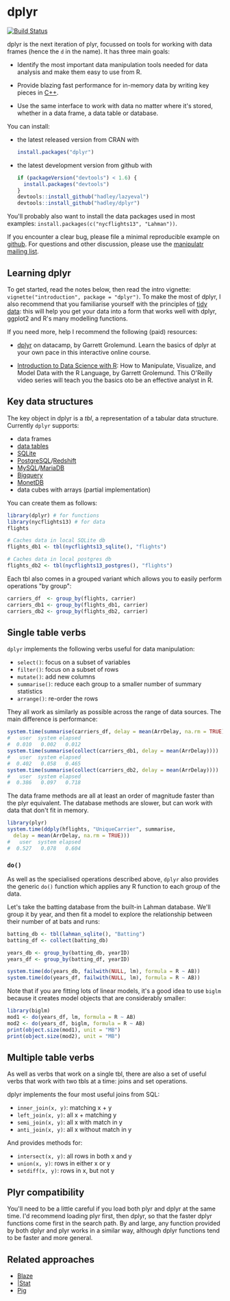 <!-- README.md is generated from README.Rmd. Please edit that file -->
dplyr
=====

[![Build Status](https://travis-ci.org/hadley/dplyr.png?branch=master)](https://travis-ci.org/hadley/dplyr)

dplyr is the next iteration of plyr, focussed on tools for working with data frames (hence the `d` in the name). It has three main goals:

-   Identify the most important data manipulation tools needed for data analysis and make them easy to use from R.

-   Provide blazing fast performance for in-memory data by writing key pieces in [C++](http://www.rcpp.org/).

-   Use the same interface to work with data no matter where it's stored, whether in a data frame, a data table or database.

You can install:

-   the latest released version from CRAN with

    ``` r
    install.packages("dplyr")
    ```

-   the latest development version from github with

    ``` r
    if (packageVersion("devtools") < 1.6) {
      install.packages("devtools")
    }
    devtools::install_github("hadley/lazyeval")
    devtools::install_github("hadley/dplyr")
    ```

You'll probably also want to install the data packages used in most examples: `install.packages(c("nycflights13", "Lahman"))`.

If you encounter a clear bug, please file a minimal reproducible example on [github](https://github.com/hadley/dplyr/issues). For questions and other discussion, please use the [manipulatr mailing list](https://groups.google.com/group/manipulatr).

Learning dplyr
--------------

To get started, read the notes below, then read the intro vignette: `vignette("introduction", package = "dplyr")`. To make the most of dplyr, I also recommend that you familiarise yourself with the principles of [tidy data](http://vita.had.co.nz/papers/tidy-data.html): this will help you get your data into a form that works well with dplyr, ggplot2 and R's many modelling functions.

If you need more, help I recommend the following (paid) resources:

-   [dplyr](https://www.datacamp.com/courses/dplyr) on datacamp, by Garrett Grolemund. Learn the basics of dplyr at your own pace in this interactive online course.

-   [Introduction to Data Science with R](http://shop.oreilly.com/product/0636920034834.do): How to Manipulate, Visualize, and Model Data with the R Language, by Garrett Grolemund. This O'Reilly video series will teach you the basics oto be an effective analyst in R.

Key data structures
-------------------

The key object in dplyr is a *tbl*, a representation of a tabular data structure. Currently `dplyr` supports:

-   data frames
-   [data tables](http://datatable.r-forge.r-project.org/)
-   [SQLite](http://sqlite.org/)
-   [PostgreSQL](http://www.postgresql.org/)/[Redshift](http://aws.amazon.com/redshift/)
-   [MySQL](http://www.mysql.com/)/[MariaDB](https://mariadb.com/)
-   [Bigquery](https://developers.google.com/bigquery/)
-   [MonetDB](http://www.monetdb.org/)
-   data cubes with arrays (partial implementation)

You can create them as follows:

``` r
library(dplyr) # for functions
library(nycflights13) # for data
flights

# Caches data in local SQLite db
flights_db1 <- tbl(nycflights13_sqlite(), "flights")

# Caches data in local postgres db
flights_db2 <- tbl(nycflights13_postgres(), "flights")
```

Each tbl also comes in a grouped variant which allows you to easily perform operations "by group":

``` r
carriers_df  <- group_by(flights, carrier)
carriers_db1 <- group_by(flights_db1, carrier)
carriers_db2 <- group_by(flights_db2, carrier)
```

Single table verbs
------------------

`dplyr` implements the following verbs useful for data manipulation:

-   `select()`: focus on a subset of variables
-   `filter()`: focus on a subset of rows
-   `mutate()`: add new columns
-   `summarise()`: reduce each group to a smaller number of summary statistics
-   `arrange()`: re-order the rows

They all work as similarly as possible across the range of data sources. The main difference is performance:

``` r
system.time(summarise(carriers_df, delay = mean(ArrDelay, na.rm = TRUE)))
#   user  system elapsed
#  0.010   0.002   0.012
system.time(summarise(collect(carriers_db1, delay = mean(ArrDelay))))
#   user  system elapsed
#  0.402   0.058   0.465
system.time(summarise(collect(carriers_db2, delay = mean(ArrDelay))))
#   user  system elapsed
#  0.386   0.097   0.718
```

The data frame methods are all at least an order of magnitude faster than the plyr equivalent. The database methods are slower, but can work with data that don't fit in memory.

``` r
library(plyr)
system.time(ddply(hflights, "UniqueCarrier", summarise,
  delay = mean(ArrDelay, na.rm = TRUE)))
#   user  system elapsed
#  0.527   0.078   0.604
```

### `do()`

As well as the specialised operations described above, `dplyr` also provides the generic `do()` function which applies any R function to each group of the data.

Let's take the batting database from the built-in Lahman database. We'll group it by year, and then fit a model to explore the relationship between their number of at bats and runs:

``` r
batting_db <- tbl(lahman_sqlite(), "Batting")
batting_df <- collect(batting_db)

years_db <- group_by(batting_db, yearID)
years_df <- group_by(batting_df, yearID)

system.time(do(years_db, failwith(NULL, lm), formula = R ~ AB))
system.time(do(years_df, failwith(NULL, lm), formula = R ~ AB))
```

Note that if you are fitting lots of linear models, it's a good idea to use `biglm` because it creates model objects that are considerably smaller:

``` r
library(biglm)
mod1 <- do(years_df, lm, formula = R ~ AB)
mod2 <- do(years_df, biglm, formula = R ~ AB)
print(object.size(mod1), unit = "MB")
print(object.size(mod2), unit = "MB")
```

Multiple table verbs
--------------------

As well as verbs that work on a single tbl, there are also a set of useful verbs that work with two tbls at a time: joins and set operations.

dplyr implements the four most useful joins from SQL:

-   `inner_join(x, y)`: matching x + y
-   `left_join(x, y)`: all x + matching y
-   `semi_join(x, y)`: all x with match in y
-   `anti_join(x, y)`: all x without match in y

And provides methods for:

-   `intersect(x, y)`: all rows in both x and y
-   `union(x, y)`: rows in either x or y
-   `setdiff(x, y)`: rows in x, but not y

Plyr compatibility
------------------

You'll need to be a little careful if you load both plyr and dplyr at the same time. I'd recommend loading plyr first, then dplyr, so that the faster dplyr functions come first in the search path. By and large, any function provided by both dplyr and plyr works in a similar way, although dplyr functions tend to be faster and more general.

Related approaches
------------------

-   [Blaze](http://blaze.pydata.org)
-   [|Stat](http://hcibib.org/perlman/stat/introman.html)
-   [Pig](http://infolab.stanford.edu/~usriv/papers/pig-latin.pdf)
